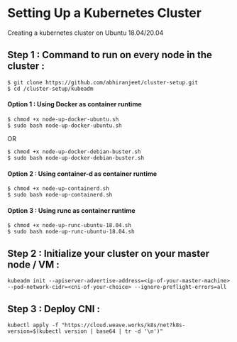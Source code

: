 # Setting Up a Kubernetes Cluster
Creating a kubernetes cluster on Ubuntu 18.04/20.04

## Step 1 : Command to run on every node in the cluster :
```
$ git clone https://github.com/abhiranjeet/cluster-setup.git
$ cd /cluster-setup/kubeadm
```
#### Option 1 : Using Docker as container runtime
```
$ chmod +x node-up-docker-ubuntu.sh
$ sudo bash node-up-docker-ubuntu.sh
```
OR
```
$ chmod +x node-up-docker-debian-buster.sh
$ sudo bash node-up-docker-debian-buster.sh
```

#### Option 2 : Using container-d as container runtime
```
$ chmod +x node-up-containerd.sh
$ sudo bash node-up-containerd.sh
```

#### Option 3 : Using runc as container runtime
```
$ chmod +x node-up-runc-ubuntu-18.04.sh
$ sudo bash node-up-runc-ubuntu-18.04.sh
```

## Step 2 : Initialize your cluster on your master node / VM :
```
kubeadm init --apiserver-advertise-address=<ip-of-your-master-machine> --pod-network-cidr=<cni-of-your-choice> --ignore-preflight-errors=all
```

## Step 3 : Deploy CNI :
```
kubectl apply -f "https://cloud.weave.works/k8s/net?k8s-version=$(kubectl version | base64 | tr -d '\n')"
```
